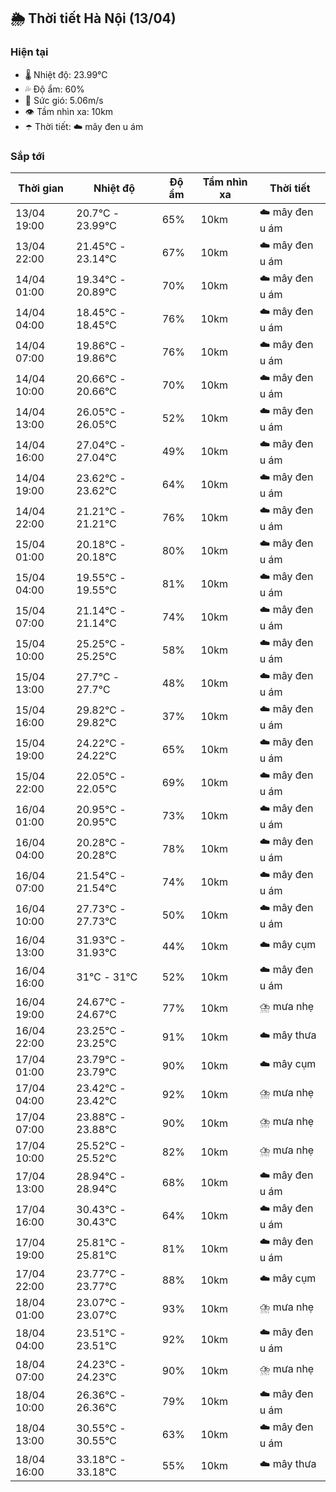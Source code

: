 ## 🌦️ Thời tiết Hà Nội (13/04)

### Hiện tại

- 🌡️ Nhiệt độ: 23.99℃
- 💦 Độ ẩm: 60%
- 💨 Sức gió: 5.06m/s
- 👁️ Tầm nhìn xa: 10km
- ☂️ Thời tiết: ☁️ mây đen u ám

### Sắp tới

| Thời gian | Nhiệt độ | Độ ẩm | Tầm nhìn xa | Thời tiết |
| --- | --- | --- | --- | --- |
| 13/04 19:00 | 20.7℃ - 23.99℃ | 65% | 10km | ☁️ mây đen u ám |
| 13/04 22:00 | 21.45℃ - 23.14℃ | 67% | 10km | ☁️ mây đen u ám |
| 14/04 01:00 | 19.34℃ - 20.89℃ | 70% | 10km | ☁️ mây đen u ám |
| 14/04 04:00 | 18.45℃ - 18.45℃ | 76% | 10km | ☁️ mây đen u ám |
| 14/04 07:00 | 19.86℃ - 19.86℃ | 76% | 10km | ☁️ mây đen u ám |
| 14/04 10:00 | 20.66℃ - 20.66℃ | 70% | 10km | ☁️ mây đen u ám |
| 14/04 13:00 | 26.05℃ - 26.05℃ | 52% | 10km | ☁️ mây đen u ám |
| 14/04 16:00 | 27.04℃ - 27.04℃ | 49% | 10km | ☁️ mây đen u ám |
| 14/04 19:00 | 23.62℃ - 23.62℃ | 64% | 10km | ☁️ mây đen u ám |
| 14/04 22:00 | 21.21℃ - 21.21℃ | 76% | 10km | ☁️ mây đen u ám |
| 15/04 01:00 | 20.18℃ - 20.18℃ | 80% | 10km | ☁️ mây đen u ám |
| 15/04 04:00 | 19.55℃ - 19.55℃ | 81% | 10km | ☁️ mây đen u ám |
| 15/04 07:00 | 21.14℃ - 21.14℃ | 74% | 10km | ☁️ mây đen u ám |
| 15/04 10:00 | 25.25℃ - 25.25℃ | 58% | 10km | ☁️ mây đen u ám |
| 15/04 13:00 | 27.7℃ - 27.7℃ | 48% | 10km | ☁️ mây đen u ám |
| 15/04 16:00 | 29.82℃ - 29.82℃ | 37% | 10km | ☁️ mây đen u ám |
| 15/04 19:00 | 24.22℃ - 24.22℃ | 65% | 10km | ☁️ mây đen u ám |
| 15/04 22:00 | 22.05℃ - 22.05℃ | 69% | 10km | ☁️ mây đen u ám |
| 16/04 01:00 | 20.95℃ - 20.95℃ | 73% | 10km | ☁️ mây đen u ám |
| 16/04 04:00 | 20.28℃ - 20.28℃ | 78% | 10km | ☁️ mây đen u ám |
| 16/04 07:00 | 21.54℃ - 21.54℃ | 74% | 10km | ☁️ mây đen u ám |
| 16/04 10:00 | 27.73℃ - 27.73℃ | 50% | 10km | ☁️ mây đen u ám |
| 16/04 13:00 | 31.93℃ - 31.93℃ | 44% | 10km | ☁️ mây cụm |
| 16/04 16:00 | 31℃ - 31℃ | 52% | 10km | ☁️ mây đen u ám |
| 16/04 19:00 | 24.67℃ - 24.67℃ | 77% | 10km | ⛈️ mưa nhẹ |
| 16/04 22:00 | 23.25℃ - 23.25℃ | 91% | 10km | ☁️ mây thưa |
| 17/04 01:00 | 23.79℃ - 23.79℃ | 90% | 10km | ☁️ mây cụm |
| 17/04 04:00 | 23.42℃ - 23.42℃ | 92% | 10km | ⛈️ mưa nhẹ |
| 17/04 07:00 | 23.88℃ - 23.88℃ | 90% | 10km | ⛈️ mưa nhẹ |
| 17/04 10:00 | 25.52℃ - 25.52℃ | 82% | 10km | ⛈️ mưa nhẹ |
| 17/04 13:00 | 28.94℃ - 28.94℃ | 68% | 10km | ☁️ mây đen u ám |
| 17/04 16:00 | 30.43℃ - 30.43℃ | 64% | 10km | ☁️ mây đen u ám |
| 17/04 19:00 | 25.81℃ - 25.81℃ | 81% | 10km | ☁️ mây đen u ám |
| 17/04 22:00 | 23.77℃ - 23.77℃ | 88% | 10km | ☁️ mây cụm |
| 18/04 01:00 | 23.07℃ - 23.07℃ | 93% | 10km | ⛈️ mưa nhẹ |
| 18/04 04:00 | 23.51℃ - 23.51℃ | 92% | 10km | ☁️ mây đen u ám |
| 18/04 07:00 | 24.23℃ - 24.23℃ | 90% | 10km | ⛈️ mưa nhẹ |
| 18/04 10:00 | 26.36℃ - 26.36℃ | 79% | 10km | ☁️ mây đen u ám |
| 18/04 13:00 | 30.55℃ - 30.55℃ | 63% | 10km | ☁️ mây đen u ám |
| 18/04 16:00 | 33.18℃ - 33.18℃ | 55% | 10km | ☁️ mây thưa |
